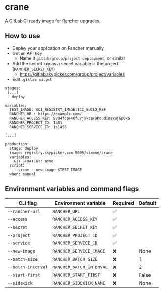 # crane

A GitLab CI ready image for Rancher upgrades.

## How to use

- Deploy your application on Rancher manually
- Get an API key
  - Name it `gitlab/group/project deployment`, or similar
- Add the secret key as a secret variable in the project (`RANCHER_SECRET_KEY`)
  - <https://gitlab.skypicker.com/group/project/variables>
- Edit `.gitlab-ci.yml`


```
stages:
 [...]
 - deploy

variables:
  TEST_IMAGE: $CI_REGISTRY_IMAGE:$CI_BUILD_REF
  RANCHER_URL: https://example.com/
  RANCHER_ACCESS_KEY: 9vQ4fcpn4Kfuvjxkcpc9PoudImzxoj6pQxa
  RANCHER_PROJECT_ID: 1a81
  RANCHER_SERVICE_ID: 1s1456

[...]

production:
  stage: deploy
  image: registry.skypicker.com:5005/simone/crane
  variables:
    GIT_STRATEGY: none
  script:
    - crane --new-image $TEST_IMAGE
  when: manual
```

## Environment variables and command flags

| CLI flag           | Environment variable     | Required           | Default |
| ------------------ | ------------------------ | ------------------ | ------- |
| `--rancher-url`    | `RANCHER_URL`            | :white_check_mark: |         |
| `--access`         | `RANCHER_ACCESS_KEY`     | :white_check_mark: |         |
| `--secret`         | `RANCHER_SECRET_KEY`     | :white_check_mark: |         |
| `--project`        | `RANCHER_PROJECT_ID`     | :white_check_mark: |         |
| `--service`        | `RANCHER_SERVICE_ID`     | :white_check_mark: |         |
| `--new-image`      | `RANCHER_SERVICE_IMAGE`  | :x:                | None    |
| `--batch-size`     | `RANCHER_BATCH_SIZE`     | :x:                | 1       |
| `--batch-interval` | `RANCHER_BATCH_INTERVAL` | :x:                | 2       |
| `--start-first`    | `RANCHER_START_FIRST`    | :x:                | False   |
| `--sidekick`       | `RANCHER_SIDEKICK_NAME`  | :x:                | None    |
